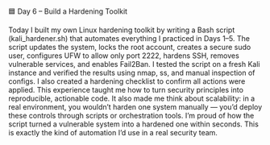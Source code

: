 🟦 Day 6 – Build a Hardening Toolkit

Today I built my own Linux hardening toolkit by writing a Bash script (kali\_hardener.sh) that automates everything I practiced in Days 1–5. The script updates the system, locks the root account, creates a secure sudo user, configures UFW to allow only port 2222, hardens SSH, removes vulnerable services, and enables Fail2Ban. I tested the script on a fresh Kali instance and verified the results using nmap, ss, and manual inspection of configs. I also created a hardening checklist to confirm all actions were applied. This experience taught me how to turn security principles into reproducible, actionable code. It also made me think about scalability: in a real environment, you wouldn’t harden one system manually — you’d deploy these controls through scripts or orchestration tools. I’m proud of how the script turned a vulnerable system into a hardened one within seconds. This is exactly the kind of automation I’d use in a real security team.

